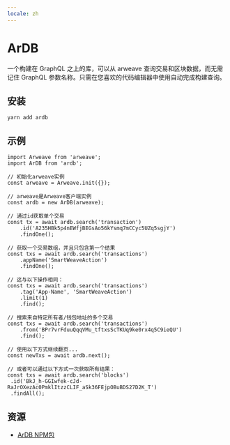 ```yaml
---
locale: zh
---
```

# ArDB
一个构建在 GraphQL 之上的库，可以从 arweave 查询交易和区块数据，而无需记住 GraphQL 参数名称。只需在您喜欢的代码编辑器中使用自动完成构建查询。

## 安装
```console:no-line-numbers
yarn add ardb
```

## 示例
```js:no-line-numbers
import Arweave from 'arweave';
import ArDB from 'ardb';

// 初始化arweave实例
const arweave = Arweave.init({});

// arweave是Arweave客户端实例
const ardb = new ArDB(arweave);

// 通过id获取单个交易
const tx = await ardb.search('transaction')
	.id('A235HBk5p4nEWfjBEGsAo56kYsmq7mCCyc5UZq5sgjY')
	.findOne();

// 获取一个交易数组，并且只包含第一个结果
const txs = await ardb.search('transactions')
	.appName('SmartWeaveAction')
	.findOne();

// 这与以下操作相同：
const txs = await ardb.search('transactions')
	.tag('App-Name', 'SmartWeaveAction')
	.limit(1)
	.find();

// 搜索来自特定所有者/钱包地址的多个交易
const txs = await ardb.search('transactions')
	.from('BPr7vrFduuQqqVMu_tftxsScTKUq9ke0rx4q5C9ieQU')
	.find();

// 使用以下方式继续翻页...
const newTxs = await ardb.next();

// 或者可以通过以下方式一次获取所有结果：
const txs = await ardb.search('blocks')
 .id('BkJ_h-GGIwfek-cJd-RaJrOXezAc0PmklItzzCLIF_aSk36FEjpOBuBDS27D2K_T')
 .findAll();
```

## 资源
* [ArDB NPM包](https://www.npmjs.com/package/ardb)